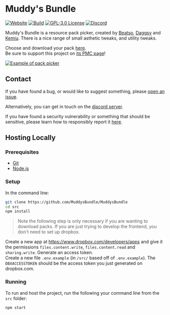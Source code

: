 # Muddy's Bundle
[![Website](https://img.shields.io/website?down_color=critical&up_color=success&url=https%3A%2F%2Fwww.littleimprovements-custom.tk&logo=firefox-browser&style=flat-square)](https://www.littleimprovements-custom.tk/)
[![Build](https://img.shields.io/github/workflow/status/MuddysBundle/MuddysBundle/Node.js%20CI?logo=github-actions&style=flat-square)](https://github.com/MuddysBundle/MuddysBundle/actions?query=workflow%3A%22Node.js+CI%22)
[![GPL-3.0 License](https://img.shields.io/github/license/MuddysBundle/MuddysBundle?logo=gnu&style=flat-square)](https://github.com/MuddysBundle/MuddysBundle/blob/master/LICENSE)
[![Discord](https://img.shields.io/discord/738126248194211960?color=7289da&logo=discord&style=flat-square&label=discord)](https://discord.gg/bNcZjFe)

Muddy's Bundle is a resource pack picker, created by [Beatso](https://www.beatso.tk/), [Daggsy](https://www.planetminecraft.com/member/daggsy/) and [Kemiu](https://www.planetminecraft.com/member/kemiu/). There is a nice range of small asthetic tweaks, and utility tweaks.

Choose and download your pack [here](https://www.littleimprovements-custom.tk/).\
Be sure to support this project on [its PMC page](https://www.planetminecraft.com/texture-pack/little-improvements-custom/)!

[![Example of pack picker](https://api.apiflash.com/v1/urltoimage?access_key=a253347deb8747fa8ced27e5239223bf&no_ads=true&no_cookie_banners=true&no_tracking=true&url=https%3A%2F%2Fwww.littleimprovements-custom.tk%2F)](https://www.littleimprovements-custom.tk/)

## Contact

If you have found a bug, or would like to suggest something, please [open an issue](https://github.com/MuddysBundle/MuddysBundle/issues/new).

Alternatively, you can get in touch on the [discord server](beatso.tk/discord).

If you have found a security vulnerability or something that should be sensitive, please learn how to responsibly report it [here](https://github.com/MuddysBundle/MuddysBundle/blob/master/.github/SECURITY.md).

## Hosting Locally

### Prerequisites

- [Git](https://git-scm.com/downloads)
- [Node.js](https://nodejs.org/en/download/)

### Setup

In the command line:
```sh
git clone https://github.com/MuddysBundle/MuddysBundle
cd src
npm install
```

> Note the following step is only necessary if you are wanting to download packs. If you are just trying to develop the frontend, you don't need to set up dropbox.

Create a new app at https://www.dropbox.com/developers/apps and give it the permissions `files.content.write`, `files.content.read` and `sharing.write`. Generate an access token.  
Create a new file `.env.example` (in `/src/` based off of `.env.example`). The `DBXACCESSTOKEN` should be the access token you just generated on dropbox.com.

### Running

To run and host the project, run the following your command line from the `src` folder:
```sh
npm start
```
